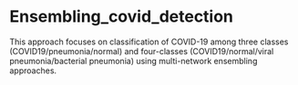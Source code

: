 # Ensembling_covid_detection
This approach focuses on classification of COVID-19 among three classes (COVID19/pneumonia/normal) and four-classes (COVID19/normal/viral pneumonia/bacterial pneumonia) using multi-network ensembling approaches. 
